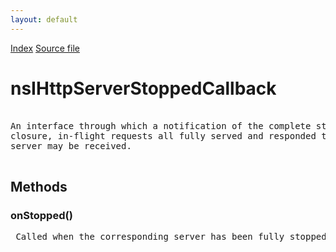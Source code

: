 ```yaml
---
layout: default
---
```

<div id='links'><a href="../index.html">Index</a>
<a href="http://dxr.mozilla.org/mozilla-central/source/netwerk/test/httpserver/nsIHttpServer.idl">Source file</a>
</div>

# nsIHttpServerStoppedCallback #
<pre>  
An interface through which a notification of the complete stopping (socket  
closure, in-flight requests all fully served and responded to) of an HTTP  
server may be received.  
  
</pre>
## Methods ##

### onStopped() ###
<pre> Called when the corresponding server has been fully stopped. */  
</pre>